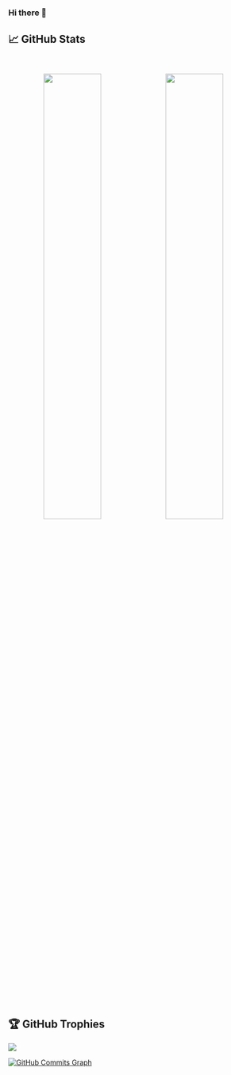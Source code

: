 ### Hi there 👋

## 📈 GitHub Stats
<br>
<p align="center">
  <img width="48%" src="https://github-readme-stats.vercel.app/api?username=abhinavshm95&show_icons=true&theme=radical" />
  <img width="48%" src="https://github-readme-streak-stats.herokuapp.com/?user=abhinavshm95&theme=radical" />
</p>

## 🏆 GitHub Trophies
![](https://github-profile-trophy.vercel.app/?username=abhinavshm95&theme=radical&no-frame=false&no-bg=false&margin-w=4)

<a href="http://www.github.com/abhinavshm95"><img src="https://activity-graph.herokuapp.com/graph?username=abhinavshm95&bg_color=1c1917&color=ffffff&line=3382ed&point=ffffff&area_color=1c1917&area=true&hide_border=true&custom_title=GitHub%20Commits%20Graph" alt="GitHub Commits Graph" /></a>
